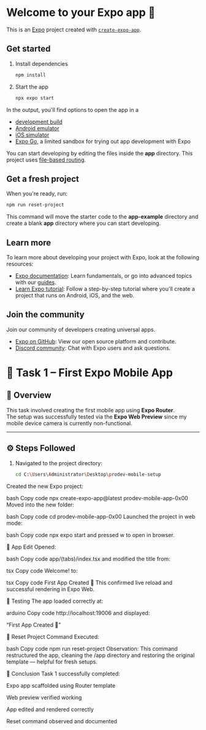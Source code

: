 # Welcome to your Expo app 👋

This is an [Expo](https://expo.dev) project created with [`create-expo-app`](https://www.npmjs.com/package/create-expo-app).

## Get started

1. Install dependencies

   ```bash
   npm install
   ```

2. Start the app

   ```bash
   npx expo start
   ```

In the output, you'll find options to open the app in a

- [development build](https://docs.expo.dev/develop/development-builds/introduction/)
- [Android emulator](https://docs.expo.dev/workflow/android-studio-emulator/)
- [iOS simulator](https://docs.expo.dev/workflow/ios-simulator/)
- [Expo Go](https://expo.dev/go), a limited sandbox for trying out app development with Expo

You can start developing by editing the files inside the **app** directory. This project uses [file-based routing](https://docs.expo.dev/router/introduction).

## Get a fresh project

When you're ready, run:

```bash
npm run reset-project
```

This command will move the starter code to the **app-example** directory and create a blank **app** directory where you can start developing.

## Learn more

To learn more about developing your project with Expo, look at the following resources:

- [Expo documentation](https://docs.expo.dev/): Learn fundamentals, or go into advanced topics with our [guides](https://docs.expo.dev/guides).
- [Learn Expo tutorial](https://docs.expo.dev/tutorial/introduction/): Follow a step-by-step tutorial where you'll create a project that runs on Android, iOS, and the web.

## Join the community

Join our community of developers creating universal apps.

- [Expo on GitHub](https://github.com/expo/expo): View our open source platform and contribute.
- [Discord community](https://chat.expo.dev): Chat with Expo users and ask questions.

# 📱 Task 1 – First Expo Mobile App

## 🧭 Overview
This task involved creating the first mobile app using **Expo Router**.  
The setup was successfully tested via the **Expo Web Preview** since my mobile device camera is currently non-functional.

---

## ⚙️ Steps Followed
1. Navigated to the project directory:
   ```bash
   cd C:\Users\Administrator\Desktop\prodev-mobile-setup
Created the new Expo project:

bash
Copy code
npx create-expo-app@latest prodev-mobile-app-0x00
Moved into the new folder:

bash
Copy code
cd prodev-mobile-app-0x00
Launched the project in web mode:

bash
Copy code
npx expo start
and pressed w to open in browser.

🧩 App Edit
Opened:

bash
Copy code
app/(tabs)/index.tsx
and modified the title from:

tsx
Copy code
<ThemedText type="title">Welcome!</ThemedText>
to:

tsx
Copy code
<ThemedText type="title">First App Created 👋</ThemedText>
This confirmed live reload and successful rendering in Expo Web.

🧪 Testing
The app loaded correctly at:

arduino
Copy code
http://localhost:19006
and displayed:

“First App Created 👋”

🔁 Reset Project Command
Executed:

bash
Copy code
npm run reset-project
Observation:
This command restructured the app, cleaning the /app directory and restoring the original template — helpful for fresh setups.

🧠 Conclusion
Task 1 successfully completed:

Expo app scaffolded using Router template

Web preview verified working

App edited and rendered correctly

Reset command observed and documented